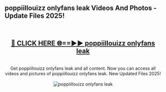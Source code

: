 <h2>poppiillouizz onlyfans leak Videos And Photos - Update Files 2025!</h2>
<br>
<div align="center">
<h2><a href="https://linkcuts.com/hfmhzwbr" rel="nofollow">🔴 CLICK HERE 🌐==►► poppiillouizz onlyfans leak</a></h2>
<br>
Get poppiillouizz onlyfans leak and all content. Now you can access all videos and pictures of poppiillouizz onlyfans leak. New Updated Files 2025!
<br>
<br>
<a href="https://linkcuts.com/hfmhzwbr" rel="nofollow" data-target="animated-image.originalLink"><img src="https://i.ibb.co.com/WyWwxjT/player-gif2.gif" alt="poppiillouizz onlyfans leak" style="max-width: 100%; display: inline-block;" data-target="animated-image.originalImage"></a>
</div>
<br>